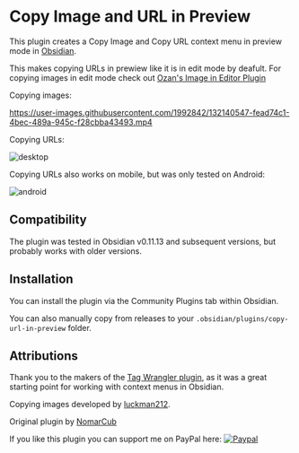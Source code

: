 # Copy Image and URL in Preview

This plugin creates a Copy Image and Copy URL context menu in preview mode in [Obsidian](https://obsidian.md/).

This makes copying URLs in prewiew like it is in edit mode by deafult. For copying images in edit mode check out [Ozan's Image in Editor Plugin](https://github.com/ozntel/oz-image-in-editor-obsidian)

Copying images:

https://user-images.githubusercontent.com/1992842/132140547-fead74c1-4bec-489a-945c-f28cbba43493.mp4

Copying URLs:

![desktop](https://user-images.githubusercontent.com/5298006/125515738-8fb2143d-6502-46d3-a1b8-57b025211c2f.gif)

Copying URLs also works on mobile, but was only tested on Android:

![android](https://user-images.githubusercontent.com/5298006/125515758-bdf77074-a58c-4a6d-affa-88d031991ab2.gif)

## Compatibility

The plugin was tested in Obsidian v0.11.13 and subsequent versions, but probably works with older versions.

## Installation

You can install the plugin via the Community Plugins tab within Obsidian.

You can also manually copy from releases to your `.obsidian/plugins/copy-url-in-preview` folder.

## Attributions

Thank you to the makers of the [Tag Wrangler plugin](https://github.com/pjeby/tag-wrangler), as it was a great starting point for working with context menus in Obsidian.

Copying images developed by [luckman212](https://github.com/luckman212).

Original plugin by [NomarCub](https://github.com/luckman212)

If you like this plugin you can support me on PayPal here: [![Paypal](https://img.shields.io/badge/paypal-nomarcub-yellow?style=social&logo=paypal)](https://paypal.me/nomarcub)

